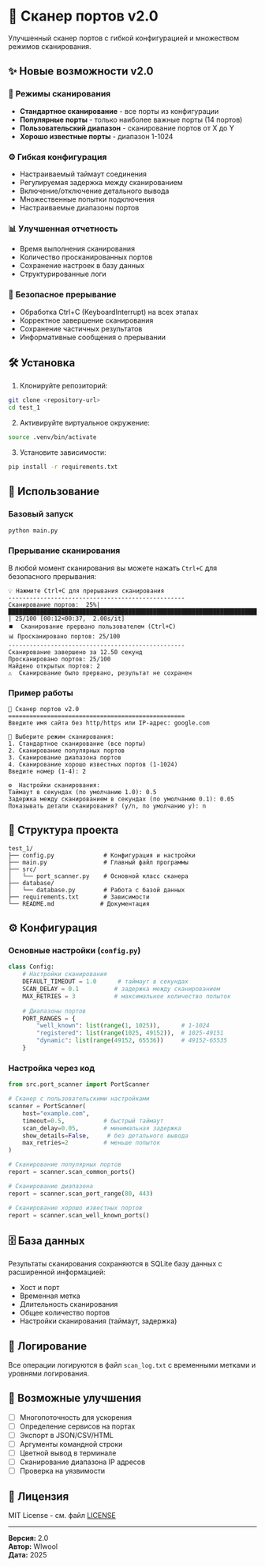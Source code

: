 # 🚀 Сканер портов v2.0

Улучшенный сканер портов с гибкой конфигурацией и множеством режимов сканирования.

## ✨ Новые возможности v2.0

### 🎯 **Режимы сканирования**
- **Стандартное сканирование** - все порты из конфигурации
- **Популярные порты** - только наиболее важные порты (14 портов)
- **Пользовательский диапазон** - сканирование портов от X до Y
- **Хорошо известные порты** - диапазон 1-1024

### ⚙️ **Гибкая конфигурация**
- Настраиваемый таймаут соединения
- Регулируемая задержка между сканированием
- Включение/отключение детального вывода
- Множественные попытки подключения
- Настраиваемые диапазоны портов

### 📊 **Улучшенная отчетность**
- Время выполнения сканирования
- Количество просканированных портов
- Сохранение настроек в базу данных
- Структурированные логи

### 🛑 **Безопасное прерывание**
- Обработка Ctrl+C (KeyboardInterrupt) на всех этапах
- Корректное завершение сканирования
- Сохранение частичных результатов
- Информативные сообщения о прерывании

## 🛠️ Установка

1. Клонируйте репозиторий:
```bash
git clone <repository-url>
cd test_1
```

2. Активируйте виртуальное окружение:
```bash
source .venv/bin/activate
```

3. Установите зависимости:
```bash
pip install -r requirements.txt
```

## 🚀 Использование

### Базовый запуск
```bash
python main.py
```

### Прерывание сканирования
В любой момент сканирования вы можете нажать `Ctrl+C` для безопасного прерывания:

```
💡 Нажмите Ctrl+C для прерывания сканирования
--------------------------------------------------
Сканирование портов:  25%|███████████████████████████████████████████████████████████████████████████████████████████████████████████████████████████████████████████████████████████▏   | 25/100 [00:12<00:37,  2.00s/it]
⏹️  Сканирование прервано пользователем (Ctrl+C)
📊 Просканировано портов: 25/100
--------------------------------------------------
Сканирование завершено за 12.50 секунд
Просканировано портов: 25/100
Найдено открытых портов: 2
⚠️  Сканирование было прервано, результат не сохранен
```

### Пример работы
```
🚀 Сканер портов v2.0
==================================================
Введите имя сайта без http/https или IP-адрес: google.com

🎯 Выберите режим сканирования:
1. Стандартное сканирование (все порты)
2. Сканирование популярных портов
3. Сканирование диапазона портов
4. Сканирование хорошо известных портов (1-1024)
Введите номер (1-4): 2

⚙️  Настройки сканирования:
Таймаут в секундах (по умолчанию 1.0): 0.5
Задержка между сканированием в секундах (по умолчанию 0.1): 0.05
Показывать детали сканирования? (y/n, по умолчанию y): n
```

## 📁 Структура проекта

```
test_1/
├── config.py              # Конфигурация и настройки
├── main.py                # Главный файл программы
├── src/
│   └── port_scanner.py    # Основной класс сканера
├── database/
│   └── database.py        # Работа с базой данных
├── requirements.txt       # Зависимости
└── README.md             # Документация
```

## ⚙️ Конфигурация

### Основные настройки (`config.py`)

```python
class Config:
    # Настройки сканирования
    DEFAULT_TIMEOUT = 1.0      # таймаут в секундах
    SCAN_DELAY = 0.1          # задержка между сканированием
    MAX_RETRIES = 3           # максимальное количество попыток
    
    # Диапазоны портов
    PORT_RANGES = {
        "well_known": list(range(1, 1025)),      # 1-1024
        "registered": list(range(1025, 49152)),  # 1025-49151
        "dynamic": list(range(49152, 65536))     # 49152-65535
    }
```

### Настройка через код

```python
from src.port_scanner import PortScanner

# Сканер с пользовательскими настройками
scanner = PortScanner(
    host="example.com",
    timeout=0.5,           # быстрый таймаут
    scan_delay=0.05,       # минимальная задержка
    show_details=False,     # без детального вывода
    max_retries=2          # меньше попыток
)

# Сканирование популярных портов
report = scanner.scan_common_ports()

# Сканирование диапазона
report = scanner.scan_port_range(80, 443)

# Сканирование хорошо известных портов
report = scanner.scan_well_known_ports()
```

## 🗄️ База данных

Результаты сканирования сохраняются в SQLite базу данных с расширенной информацией:

- Хост и порт
- Временная метка
- Длительность сканирования
- Общее количество портов
- Настройки сканирования (таймаут, задержка)

## 📝 Логирование

Все операции логируются в файл `scan_log.txt` с временными метками и уровнями логирования.

## 🔧 Возможные улучшения

- [ ] Многопоточность для ускорения
- [ ] Определение сервисов на портах
- [ ] Экспорт в JSON/CSV/HTML
- [ ] Аргументы командной строки
- [ ] Цветной вывод в терминале
- [ ] Сканирование диапазона IP адресов
- [ ] Проверка на уязвимости

## 📄 Лицензия

MIT License - см. файл [LICENSE](LICENSE)

---

**Версия:** 2.0  
**Автор:** Wlwool  
**Дата:** 2025
